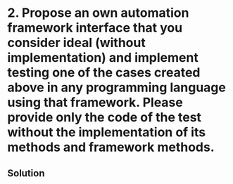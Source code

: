 # 2. Propose an own automation framework interface that you consider ideal (without implementation) and implement testing one of the cases created above in any programming language using that framework. Please provide only the code of the test without the implementation of its methods and framework methods.



## Solution

